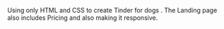 Using only HTML and CSS to create Tinder for dogs .
The Landing page also includes Pricing and also making it responsive.